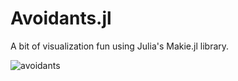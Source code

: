 # Avoidants.jl

A bit of visualization fun using Julia's Makie.jl library.

![avoidants](example.gif)